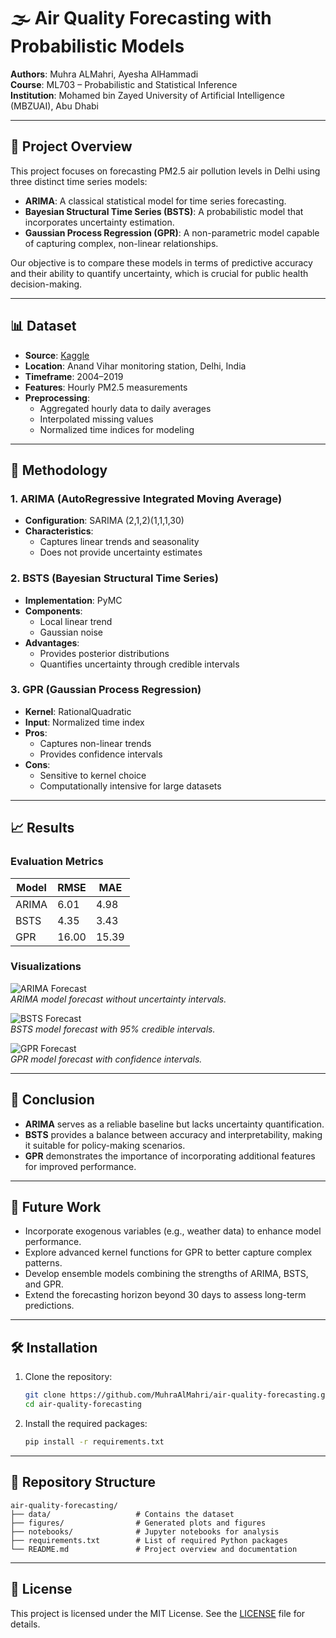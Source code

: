 # 🌫️ Air Quality Forecasting with Probabilistic Models

**Authors**: Muhra ALMahri, Ayesha AlHammadi  
**Course**: ML703 – Probabilistic and Statistical Inference  
**Institution**: Mohamed bin Zayed University of Artificial Intelligence (MBZUAI), Abu Dhabi

---

## 📌 Project Overview

This project focuses on forecasting PM2.5 air pollution levels in Delhi using three distinct time series models:

- **ARIMA**: A classical statistical model for time series forecasting.
- **Bayesian Structural Time Series (BSTS)**: A probabilistic model that incorporates uncertainty estimation.
- **Gaussian Process Regression (GPR)**: A non-parametric model capable of capturing complex, non-linear relationships.

Our objective is to compare these models in terms of predictive accuracy and their ability to quantify uncertainty, which is crucial for public health decision-making.

---

## 📊 Dataset

- **Source**: [Kaggle](https://www.kaggle.com/)
- **Location**: Anand Vihar monitoring station, Delhi, India
- **Timeframe**: 2004–2019
- **Features**: Hourly PM2.5 measurements
- **Preprocessing**:
  - Aggregated hourly data to daily averages
  - Interpolated missing values
  - Normalized time indices for modeling

---

## 🧠 Methodology

### 1. ARIMA (AutoRegressive Integrated Moving Average)
- **Configuration**: SARIMA (2,1,2)(1,1,1,30)
- **Characteristics**:
  - Captures linear trends and seasonality
  - Does not provide uncertainty estimates

### 2. BSTS (Bayesian Structural Time Series)
- **Implementation**: PyMC
- **Components**:
  - Local linear trend
  - Gaussian noise
- **Advantages**:
  - Provides posterior distributions
  - Quantifies uncertainty through credible intervals

### 3. GPR (Gaussian Process Regression)
- **Kernel**: RationalQuadratic
- **Input**: Normalized time index
- **Pros**:
  - Captures non-linear trends
  - Provides confidence intervals
- **Cons**:
  - Sensitive to kernel choice
  - Computationally intensive for large datasets

---

## 📈 Results

### Evaluation Metrics

| Model   | RMSE  | MAE   |
|---------|-------|-------|
| ARIMA   | 6.01  | 4.98  |
| BSTS    | 4.35  | 3.43  |
| GPR     | 16.00 | 15.39 |

### Visualizations

![ARIMA Forecast](figures/arima_forecast.png)  
*ARIMA model forecast without uncertainty intervals.*

![BSTS Forecast](figures/bsts_forecast.png)  
*BSTS model forecast with 95% credible intervals.*

![GPR Forecast](figures/gpr_forecast.png)  
*GPR model forecast with confidence intervals.*

---

## 🧾 Conclusion

- **ARIMA** serves as a reliable baseline but lacks uncertainty quantification.
- **BSTS** provides a balance between accuracy and interpretability, making it suitable for policy-making scenarios.
- **GPR** demonstrates the importance of incorporating additional features for improved performance.

---

## 🔭 Future Work

- Incorporate exogenous variables (e.g., weather data) to enhance model performance.
- Explore advanced kernel functions for GPR to better capture complex patterns.
- Develop ensemble models combining the strengths of ARIMA, BSTS, and GPR.
- Extend the forecasting horizon beyond 30 days to assess long-term predictions.

---

## 🛠️ Installation

1. Clone the repository:
   ```bash
   git clone https://github.com/MuhraAlMahri/air-quality-forecasting.git
   cd air-quality-forecasting
   ```

2. Install the required packages:
   ```bash
   pip install -r requirements.txt
   ```

---

## 📁 Repository Structure

```
air-quality-forecasting/
├── data/                   # Contains the dataset
├── figures/                # Generated plots and figures
├── notebooks/              # Jupyter notebooks for analysis
├── requirements.txt        # List of required Python packages
└── README.md               # Project overview and documentation
```

---

## 📄 License

This project is licensed under the MIT License. See the [LICENSE](LICENSE) file for details.
